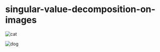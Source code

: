 # singular-value-decomposition-on-images


![cat](https://raw.githubusercontent.com/utkuozbulak/singular-value-decomposition-on-images/master/data/grayscale_cat.jpg "Grayscale_cat")


![dog](https://raw.githubusercontent.com/utkuozbulak/singular-value-decomposition-on-images/master/data/rgb_dog.jpg "RGB_dog")
